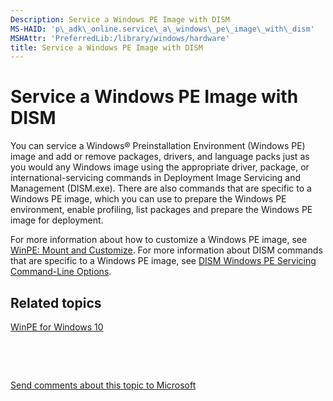 ```yaml
---
Description: Service a Windows PE Image with DISM
MS-HAID: 'p\_adk\_online.service\_a\_windows\_pe\_image\_with\_dism'
MSHAttr: 'PreferredLib:/library/windows/hardware'
title: Service a Windows PE Image with DISM
---
```


# Service a Windows PE Image with DISM


You can service a Windows® Preinstallation Environment (Windows PE) image and add or remove packages, drivers, and language packs just as you would any Windows image using the appropriate driver, package, or international-servicing commands in Deployment Image Servicing and Management (DISM.exe). There are also commands that are specific to a Windows PE image, which you can use to prepare the Windows PE environment, enable profiling, list packages and prepare the Windows PE image for deployment.

For more information about how to customize a Windows PE image, see [WinPE: Mount and Customize](winpe-mount-and-customize.md). For more information about DISM commands that are specific to a Windows PE image, see [DISM Windows PE Servicing Command-Line Options](dism-windows-pe-servicing-command-line-options.md).

## <span id="related_topics"></span>Related topics


[WinPE for Windows 10](winpe-intro.md)

 

 

[Send comments about this topic to Microsoft](mailto:wsddocfb@microsoft.com?subject=Documentation%20feedback%20%5Bp_adk_online\p_adk_online%5D:%20Service%20a%20Windows%20PE%20Image%20with%20DISM%20%20RELEASE:%20%284/11/2016%29&body=%0A%0APRIVACY%20STATEMENT%0A%0AWe%20use%20your%20feedback%20to%20improve%20the%20documentation.%20We%20don't%20use%20your%20email%20address%20for%20any%20other%20purpose,%20and%20we'll%20remove%20your%20email%20address%20from%20our%20system%20after%20the%20issue%20that%20you're%20reporting%20is%20fixed.%20While%20we're%20working%20to%20fix%20this%20issue,%20we%20might%20send%20you%20an%20email%20message%20to%20ask%20for%20more%20info.%20Later,%20we%20might%20also%20send%20you%20an%20email%20message%20to%20let%20you%20know%20that%20we've%20addressed%20your%20feedback.%0A%0AFor%20more%20info%20about%20Microsoft's%20privacy%20policy,%20see%20http://privacy.microsoft.com/default.aspx. "Send comments about this topic to Microsoft")




